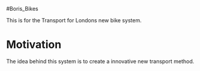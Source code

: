 #Boris_Bikes

This is for the Transport for Londons new bike system.

# Motivation

The idea behind this system is to create a innovative new transport method.
